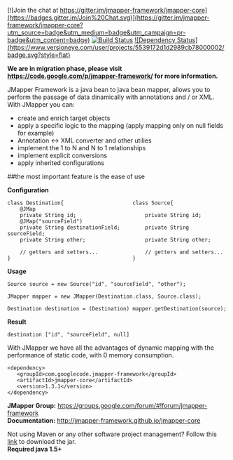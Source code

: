 [![Join the chat at https://gitter.im/jmapper-framework/jmapper-core](https://badges.gitter.im/Join%20Chat.svg)](https://gitter.im/jmapper-framework/jmapper-core?utm_source=badge&utm_medium=badge&utm_campaign=pr-badge&utm_content=badge)  [![Build Status](https://travis-ci.org/jmapper-framework/jmapper-core.svg?branch=master)](https://travis-ci.org/jmapper-framework/jmapper-core)  [![Dependency Status] (https://www.versioneye.com/user/projects/5539172d1d2989cb78000002/badge.svg?style=flat)](https://www.versioneye.com/user/projects/5539172d1d2989cb78000002)

<b>We are in migration phase, please visit https://code.google.com/p/jmapper-framework/ for more information.</b>

JMapper Framework is a java bean to java bean mapper, allows you to perform the passage of data dinamically with annotations and / or XML.<br>With JMapper you can:

  * create and enrich target objects
  * apply a specific logic to the mapping (apply mapping only on null fields for example)
  * Annotation <-> XML converter and other utilies
  * implement the 1 to N and N to 1 relationships
  * implement explicit conversions
  * apply inherited configurations

##the most important feature is the ease of use

<b>Configuration</b>

```
class Destination{                      class Source{
    @JMap
    private String id;                      private String id;
    @JMap("sourceField")                    
    private String destinationField;        private String sourceField;
    private String other;                   private String other;

    // getters and setters...               // getters and setters...
}                                       }
```

<b>Usage</b>

```
Source source = new Source("id", "sourceField", "other");

JMapper mapper = new JMapper(Destination.class, Source.class);

Destination destination = (Destination) mapper.getDestination(source);
```

<b>Result</b>

```
destination ["id", "sourceField", null]
```
With JMapper we have all the advantages of dynamic mapping with the performance of static code, with 0 memory consumption.

```
<dependency>
   <groupId>com.googlecode.jmapper-framework</groupId>
   <artifactId>jmapper-core</artifactId>
   <version>1.3.1</version>
</dependency>
```

<b>JMapper Group:</b> https://groups.google.com/forum/#!forum/jmapper-framework<br>
<b>Documentation:</b> http://jmapper-framework.github.io/jmapper-core

Not using Maven or any other software project management? Follow this [link](http://search.maven.org/#browse%7C642809664) to download the jar.<br><b>Required java 1.5+</b>

